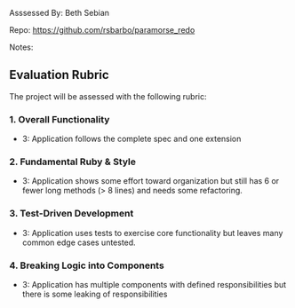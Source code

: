 Asssessed By: Beth Sebian

Repo: https://github.com/rsbarbo/paramorse_redo

Notes:

## Evaluation Rubric

The project will be assessed with the following rubric:

### 1. Overall Functionality
* 3: Application follows the complete spec and one extension

### 2. Fundamental Ruby & Style
* 3:  Application shows some effort toward organization but still has 6 or fewer long methods (> 8 lines) and needs some refactoring.

### 3. Test-Driven Development
* 3: Application uses tests to exercise core functionality but leaves many common edge cases untested.

### 4. Breaking Logic into Components
* 3: Application has multiple components with defined responsibilities but there is some leaking of responsibilities
